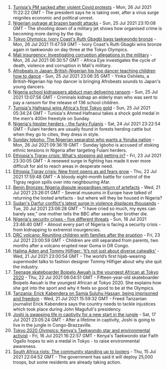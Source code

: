 1. [Tunisia's PM sacked after violent Covid protests](https://www.bbc.co.uk/news/world-africa-57958555) - Mon, 26 Jul 2021 11:22:22 GMT - The president says he is taking over, after a virus surge reignites economic and political unrest.
2. [Nigerian outrage at brazen bandit attacks](https://www.bbc.co.uk/news/world-africa-57934849) - Sun, 25 Jul 2021 23:10:08 GMT - The shooting down of a military jet shows how organised crime is becoming more daring by the day.
3. [Tokyo Olympics: Ivory Coast's Ruth Gbagbi bags taekwondo bronze](https://www.bbc.co.uk/sport/africa/57969595) - Mon, 26 Jul 2021 11:47:59 GMT - Ivory Coast's Ruth Gbagbi wins bronze again in taekwondo on day three at the Tokyo Olympics.
4. [Mali insurgency: Investigating corruption allegations in the military](https://www.bbc.co.uk/news/world-africa-57946367) - Mon, 26 Jul 2021 06:30:57 GMT - Africa Eye investigates the cycle of death, violence and corruption in Mali's military.
5. [Afrobeats in Japan: British-Nigerian hip hop dancer teaching children how to dance](https://www.bbc.co.uk/news/world-africa-57949287) - Sun, 25 Jul 2021 23:06:35 GMT - Yinka Oshiletu, a British-Nigerian hip hop dancer is bringing Afrobeats sounds to Japan's young dancers.
6. [Nigeria school kidnappers abduct man delivering ransom](https://www.bbc.co.uk/news/world-africa-57960544) - Sun, 25 Jul 2021 13:07:56 GMT - Criminals kidnap an elderly man who was sent to pay a ransom for the release of 136 school children.
7. [Tunisia's Hafnaoui wins Africa's first Tokyo gold](https://www.bbc.co.uk/sport/olympics/57959479) - Sun, 25 Jul 2021 05:34:24 GMT - Tunisia's Ahmed Hafnaoui takes a shock gold medal in the men's 400m freestyle on Sunday.
8. [Nigeria's hipster herders - the funky Fulanis](https://www.bbc.co.uk/news/world-africa-57929704) - Sat, 24 Jul 2021 23:22:54 GMT - Fulani herders are usually found in forests herding cattle but when they go to cities, they dress in style.
9. [Sunday Igboho: The Nigerian separatist who wants a Yoruba nation](https://www.bbc.co.uk/news/world-africa-55934275) - Mon, 26 Jul 2021 09:36:19 GMT - Sunday Igboho is accused of stoking ethnic tensions in Nigeria after targeting Fulani herders.
10. [Ethiopia's Tigray crisis: What's stopping aid getting in?](https://www.bbc.co.uk/news/57929853) - Fri, 23 Jul 2021 23:30:05 GMT - A renewed surge in fighting has made it ever more difficult for aid to reach areas in desperate need.
11. [Ethiopia Tigray crisis: New front opens as aid fears grow](https://www.bbc.co.uk/news/world-africa-57926832) - Thu, 22 Jul 2021 17:59:48 GMT - A bloody eight-month battle for control of the Tigray region spills over into neighbouring Afar.
12. [Benin Bronzes: Nigeria dispute jeopardises return of artefacts](https://www.bbc.co.uk/news/world-africa-57914111) - Wed, 21 Jul 2021 23:26:01 GMT - Several museums in Europe have talked of returning the looted artefacts - but where will they be housed in Nigeria?
13. [Sudan's Darfur conflict's latest surge in violence displaces thousands](https://www.bbc.co.uk/news/world-africa-57899843) - Tue, 20 Jul 2021 23:06:28 GMT - "I have cried so much, my eyes can barely see," one mother tells the BBC after seeing her brother die.
14. [Nigeria's security crises - five different threats](https://www.bbc.co.uk/news/world-africa-57860993) - Sun, 18 Jul 2021 23:46:40 GMT - Almost every part of Nigeria is facing a security crisis - from kidnapping to extremist insurgencies.
15. [DRC volcano: Reuniting children with families after the eruption](https://www.bbc.co.uk/news/world-africa-57947193) - Fri, 23 Jul 2021 23:00:59 GMT - Children are still separated from parents, two months after a volcano erupted near Goma in DR Congo.
16. [Halima Aden and Tommy Hilfiger: ‘It’s not just about diverse catwalks’](https://www.bbc.co.uk/news/world-57918698) - Wed, 21 Jul 2021 23:00:54 GMT - The world’s first hijab-wearing supermodel talks to fashion designer Tommy Hilfiger about why she quit the industry.
17. [Teenage skateboarder Boipelo Awuah is the youngest African at Tokyo 2020](https://www.bbc.co.uk/sport/av/africa/57917473) - Thu, 22 Jul 2021 06:04:51 GMT - Fifteen-year-old skateboarder Boipelo Awuah is the youngest African at Tokyo 2020. She explains how she got into the sport and why it feels so good to be at the Olympics.
18. [Tanzania: Erick Kabendera on Samia Suluhu Hassan, being imprisoned and freedom](https://www.bbc.co.uk/news/world-africa-57920572) - Wed, 21 Jul 2021 15:59:32 GMT - Freed Tanzanian journalist Erick Kabendera says the country needs to tackle injustices which took place during John Magufuli's presidency.
19. [Joshi is swapping life in captivity for a new start in the jungle](https://www.bbc.co.uk/news/world-africa-57854071) - Sat, 17 Jul 2021 23:05:24 GMT - After a lifetime in captivity, Joshi is going to live in the jungle in Congo-Brazzaville.
20. [Tokyo 2020 Olympics: Kenya's Taekwondo star and environmental activist](https://www.bbc.co.uk/sport/av/africa/57851468) - Fri, 16 Jul 2021 16:22:57 GMT - Kenya's Taekwondo star Faith Ogallo hopes to win a medal in Tokyo - to raise environmental awareness.
21. [South Africa riots: The community standing up to looters](https://www.bbc.co.uk/news/world-africa-57857690) - Thu, 15 Jul 2021 22:04:52 GMT - The government has said it will deploy 25,000 troops, but some residents are already taking action.
